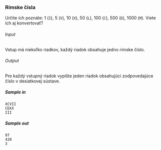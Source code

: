 ### Rímske čísla
Určite ich poznáte: 1 (`I`), 5 (`V`), 10 (`X`), 50 (`L`), 100 (`C`), 500 (`D`), 1000 (`M`). Viete ich aj konvertovať?

###### Input
Vstup má niekoľko riadkov, každý riadok obsahuje jedno rímske číslo.

###### Output
Pre každý vstupný riadok vypíšte jeden riadok obsahujúci zodpovedajúce číslo v desiatkovej sústave.

##### Sample in
```
XCVII
CDXX
III
```

##### Sample out
```
97
420
3
```
